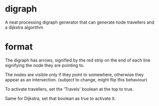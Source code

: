 # digraph
A neat processing digraph generator that can generate node travellers and a dijkstra algorithm

# format
The digraph has arrows, signified by the red strip on the end of each line signifying the node they are pointing to. 

The nodes are visible only if they point to somewhere, otherwise they appear as an intersection. (subject to change, might flip this behaviour)

To activate travellers, set the 'Travels' boolean at the top to true.

Same for Dijkstra, set that boolean as true to activate it.
